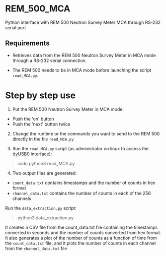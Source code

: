 # REM_500_MCA
Python interface with REM 500 Neutron Survey Meter MCA through RS-232 serial port

## Requirements

- Retrieves data from the REM 500 Neutron Survey Meter in MCA mode through a RS-232 serial connection.

- The REM 500 needs to be in MCA mode before launching the script `read_MCA.py`.


# Step by step use

1. Put the REM 500 Neutron Survey Meter in MCA mode:
- Push the 'on' button
- Push the 'next' button twice 


2. Change the runtime or the commands you want to send to the REM 500 directly in the file `read_MCA.py`

3. Run the `read_MCA.py` script (as administrator on linux to access the ttyUSB0 interface): 
> sudo python3 read_MCA.py

4. Two output files are generated:
- `count_data.txt` contains timestamps and the number of counts in hex format
- `channel_data.txt` contains the number of counts in each of the 256 channels

Run the `data_extraction.py` script:
> python3 data_extraction.py

It creates a CSV file from the count_data.txt file containing the timestamps converted in seconds and the number of counts converted from hex format.
It also generates a plot of the number of counts as a function of time from the `count_data.txt` file, and it plots the number of counts in each channel from the `channel_data.txt` file

